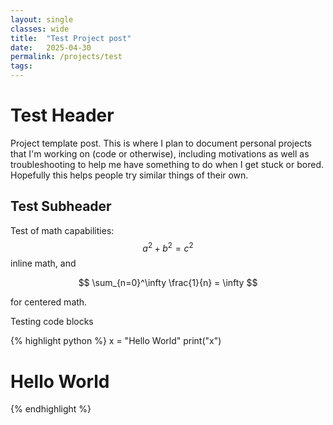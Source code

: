 ```yaml
---
layout: single
classes: wide
title:  "Test Project post"
date:   2025-04-30 
permalink: /projects/test
tags:      
---
```



# Test Header
Project template post. This is where I plan to document personal projects that I'm working on (code or otherwise), including motivations as well as troubleshooting to help me have something to do when I get stuck or bored. Hopefully this helps people try similar things of their own. 

## Test Subheader
Test of math capabilities: $$ a^2 + b^2 = c^2 $$ inline math, and

$$ \sum_{n=0}^\infty \frac{1}{n} = \infty $$

for centered math.

Testing code blocks 

{% highlight python %}
x = "Hello World"
print("x")
# Hello World
{% endhighlight %}